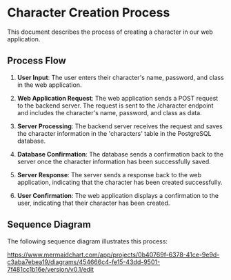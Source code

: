 # Character Creation Process

This document describes the process of creating a character in our web application.

## Process Flow

1. **User Input**: The user enters their character's name, password, and class in the web application.

2. **Web Application Request**: The web application sends a POST request to the backend server. The request is sent to the /character endpoint and includes the character's name, password, and class as data.

3. **Server Processing**: The backend server receives the request and saves the character information in the 'characters' table in the PostgreSQL database.

4. **Database Confirmation**: The database sends a confirmation back to the server once the character information has been successfully saved.

5. **Server Response**: The server sends a response back to the web application, indicating that the character has been created successfully.

6. **User Confirmation**: The web application displays a confirmation to the user, indicating that their character has been created.

## Sequence Diagram

The following sequence diagram illustrates this process:

https://www.mermaidchart.com/app/projects/0b40769f-6378-41ce-9e9d-c3aba7ebea19/diagrams/454666c4-fe15-43dd-9501-7f481cc1b16e/version/v0.1/edit